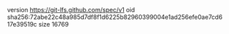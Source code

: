 version https://git-lfs.github.com/spec/v1
oid sha256:72abe22c48a985d7df8f1d6225b82960399004e1ad256efe0ae7cd617e39519c
size 16769
